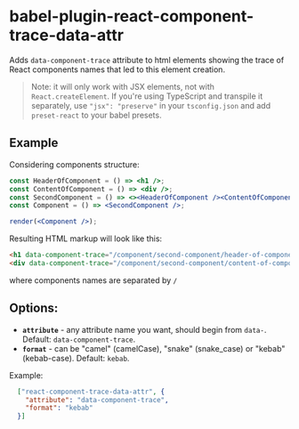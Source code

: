 # babel-plugin-react-component-trace-data-attr
Adds `data-component-trace` attribute to html elements showing the trace of React components names that led to this element creation.

> Note: it will only work with JSX elements, not with `React.createElement`. If you're using TypeScript and transpile it separately, use `"jsx": "preserve"` in your `tsconfig.json` and add `preset-react` to your babel presets.

## Example
Considering components structure:
```jsx
const HeaderOfComponent = () => <h1 />;
const ContentOfComponent = () => <div />;
const SecondComponent = () => <><HeaderOfComponent /><ContentOfComponent /></>;
const Component = () => <SecondComponent />;

render(<Component />);
```

Resulting HTML markup will look like this:
```html
<h1 data-component-trace="/component/second-component/header-of-component"></h1>
<div data-component-trace="/component/second-component/content-of-component"></div>
```
where components names are separated by `/`

## Options:
- **`attribute`** - any attribute name you want, should begin from `data-`. Default: `data-component-trace`.
- **`format`** - can be "camel" (camelCase), "snake" (snake_case) or "kebab" (kebab-case). Default: `kebab`.

Example:
```json
  ["react-component-trace-data-attr", {
    "attribute": "data-component-trace",
    "format": "kebab"
  }]
```
